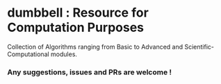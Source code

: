 # dumbbell : Resource for Computation Purposes

Collection of Algorithms ranging from Basic to Advanced and Scientific-Computational modules.


### Any suggestions, issues and PRs are welcome !
